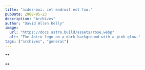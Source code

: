 ```yaml
---
title: "aidez-moi. cet endroit est fou."
pubDate: 2008-05-23
description: "Archives"
author: "David Allen Kelly"
image:
  url: "https://docs.astro.build/assets/rose.webp"
  alt: "The Astro logo on a dark background with a pink glow."
tags: ["archives", "general"]
---
```


\*\*

\*\*
